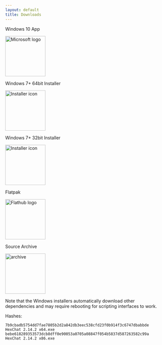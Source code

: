 ```yaml
---
layout: default
title: Downloads
---
```


<div class="flex-container">
  <div class="card">
    <p>Windows 10 App</p>
    <a href="https://www.microsoft.com/store/apps/9NRRBGTTM4J2"><img src="/img/microsoft.png" width="128" alt="Microsoft logo"/></a>
  </div>
  <div class="card">
    <p>Windows 7+ 64bit Installer</p>
    <a href="https://dl.hexchat.net/hexchat/HexChat%20{{ site.win_version }}%20x64.exe"><img src="/img/exe.png" width="128" alt="Installer icon" /></a>
  </div>
  <div class="card">
    <p>Windows 7+ 32bit Installer</p>
    <a href="https://dl.hexchat.net/hexchat/HexChat%20{{ site.win_version }}%20x86.exe"><img src="/img/exe.png" width="128" alt="Installer icon" /></a>
  </div>
  <div class="card">
    <p>Flatpak</p>
    <a href="https://flathub.org/apps/details/io.github.Hexchat"><img src="/img/flathub.png" width="128" alt="Flathub logo"/></a>
  </div>
  <!-- div class="card">
    <p>Snap</p>
    <a href="https://snapcraft.io/hexchat"><img src="/img/snapcraft.png" width="128" alt="Snapcraft logo"/></a>
  </div -->
  <div class="card">
    <p>Source Archive</p>
    <a href="https://dl.hexchat.net/hexchat/hexchat-{{ site.version }}.tar.xz"><img src="/img/box.png" width="128" alt="archive"/></a>
  </div>
</div>

Note that the Windows installers automatically download other dependencies and may require
rebooting for scripting interfaces to work.

Hashes:

```
7b9cbadb5754dd7fae7805b2d2a842db3eec538cfd23f0b914f3c6747dbabbde  HexChat 2.14.2 x64.exe
bebe618289353573dcb8dff0e90053a0705a08847f054b5837d587263582c99a  HexChat 2.14.2 x86.exe
```

